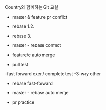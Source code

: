 Country와 함꼐하는 Git 교실
- master & feature pr conflict
- rebase 1.2.
- rebase 3.

- master - rebase conflict
- feature/c auto merge

- pull test


-fast forward exer / complete test
-3-way other

- rebase fast-forward

- master - rebase auto merge

- pr practice
